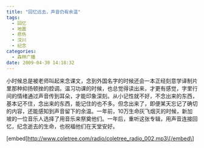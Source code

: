 ```yaml
---
title: "回忆远去，声音仍有余温"
tags:
  - 回忆
  - 地震
  - 悲伤
  - 汶川
  - 纪念
categories:
  - 森林广播
date: 2009-04-30 14:18:32
---
```


小时候总是被老师叫起来念课文，念到外国名字的时候还会一本正经刻意学译制片里那种抑扬顿挫的腔调。温习功课的时候，也总觉得读出来，才更有感觉，字里行间的情绪通过声音传到耳朵，才能印象深刻。从小记性就不好，不念出来的东西，基本记不住，念出来的东西，能记住的也不多。但念出来了，即便某天忘记了确切的内容，还能感知到声音留下的余温。一年前，10万生命灰飞烟灭的时候，新加坡的一位音乐人选择了用音乐来祭奠他们。一年后，重听这张专辑，用声音连接回忆，纪念逝去的生命，也祝福他们在天堂安好。   

\[embed\]http://www.coletree.com/radio/coletree_radio_002.mp3\[/embed\]